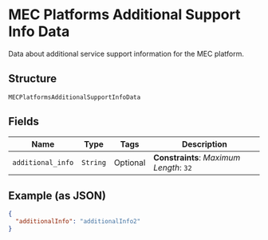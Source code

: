 
# MEC Platforms Additional Support Info Data

Data about additional service support information for the MEC platform.

## Structure

`MECPlatformsAdditionalSupportInfoData`

## Fields

| Name | Type | Tags | Description |
|  --- | --- | --- | --- |
| `additional_info` | `String` | Optional | **Constraints**: *Maximum Length*: `32` |

## Example (as JSON)

```json
{
  "additionalInfo": "additionalInfo2"
}
```

